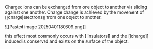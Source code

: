 Charged ions can be exchanged from one object to another via sliding against one another. Charge change is achieved by the movement of [[charge|electrons]] from one object to another.

![[Pasted image 20250401180609.png]]

this effect most commonly occurs with [[Insulators]] and the [[charge]] induced is conserved and exists on the surface of the object. 